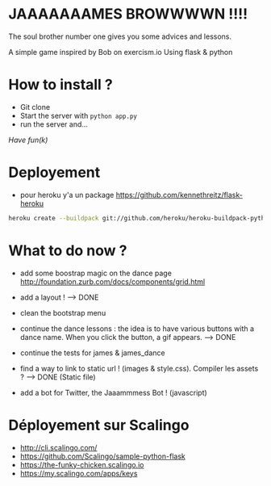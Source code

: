 # JAAAAAAAMES BROWWWWN !!!!

The soul brother number one gives you some advices and lessons.

A simple game inspired by Bob on exercism.io
Using flask & python

# How to install ?

- Git clone
- Start the server with `python app.py`
- run the server
and...

*Have fun(k)*

# Deployement

- pour heroku y'a un package https://github.com/kennethreitz/flask-heroku

```bash
heroku create --buildpack git://github.com/heroku/heroku-buildpack-python.git
```

# What to do now ?

- add some boostrap magic on the dance page http://foundation.zurb.com/docs/components/grid.html

- add a layout ! --> DONE
- clean the bootstrap menu


- continue the dance lessons : the idea is to have various buttons with a dance name. When you click the button, a gif appears. --> DONE

- continue the tests for james & james_dance

- find a way to link to static url ! (images & style.css). Compiler les assets ? --> DONE (Static file)

- add a bot for Twitter, the Jaaammmess Bot ! (javascript)

# Déployement sur Scalingo

- http://cli.scalingo.com/
- https://github.com/Scalingo/sample-python-flask
- https://the-funky-chicken.scalingo.io
- https://my.scalingo.com/apps/keys
